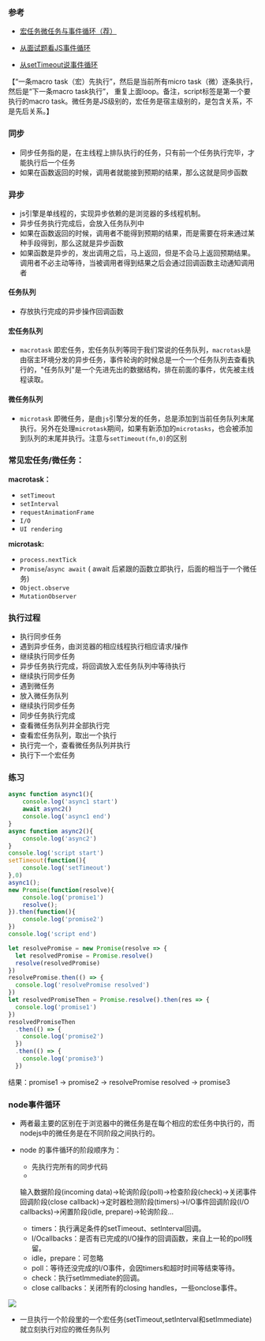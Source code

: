 ### 参考

+ [宏任务微任务与事件循环（荐）](https://juejin.cn/post/6844903657264136200#heading-1)

+ [从面试题看JS事件循环](https://juejin.cn/post/6844903796754104334#heading-5)
+ [从setTimeout说事件循环](http://www.alloyteam.com/2015/10/turning-to-javascript-series-from-settimeout-said-the-event-loop-model/)

【“一条macro task（宏）先执行”，然后是当前所有micro task（微）逐条执行，然后是“下一条macro task执行”， 重复上面loop。备注，script标签是第一个要执行的macro task。微任务是JS级别的，宏任务是宿主级别的，是包含关系，不是先后关系。】

### 同步

+ 同步任务指的是，在主线程上排队执行的任务，只有前一个任务执行完毕，才能执行后一个任务
+ 如果在函数返回的时候，调用者就能接到预期的结果，那么这就是同步函数

### 异步

+ js引擎是单线程的，实现异步依赖的是浏览器的多线程机制。
+ 异步任务执行完成后，会放入任务队列中
+ 如果在函数返回的时候，调用者不能得到预期的结果，而是需要在将来通过某种手段得到，那么这就是异步函数
+ 如果函数是异步的，发出调用之后，马上返回，但是不会马上返回预期结果。调用者不必主动等待，当被调用者得到结果之后会通过回调函数主动通知调用者

#### 任务队列

+ 存放执行完成的异步操作回调函数

#### 宏任务队列

+ `macrotask` 即宏任务，宏任务队列等同于我们常说的任务队列，`macrotask`是由宿主环境分发的异步任务，事件轮询的时候总是一个一个任务队列去查看执行的，"任务队列"是一个先进先出的数据结构，排在前面的事件，优先被主线程读取。

#### 微任务队列

+ `microtask` 即微任务，是由`js`引擎分发的任务，总是添加到当前任务队列末尾执行。另外在处理`microtask`期间，如果有新添加的`microtasks`，也会被添加到队列的末尾并执行。注意与`setTimeout(fn,0)`的区别



### 常见宏任务/微任务：

**macrotask：**

- `setTimeout`
- `setInterval`
- `requestAnimationFrame`
- `I/O`
- `UI rendering`

**microtask:**

- `process.nextTick`
- `Promise`/`async await` ( await 后紧跟的函数立即执行，后面的相当于一个微任务)
- `Object.observe`
- `MutationObserver`




### 执行过程

+ 执行同步任务
+ 遇到异步任务，由浏览器的相应线程执行相应请求/操作
+ 继续执行同步任务
+ 异步任务执行完成，将回调放入宏任务队列中等待执行
+ 继续执行同步任务
+ 遇到微任务
+ 放入微任务队列
+ 继续执行同步任务
+ 同步任务执行完成
+ 查看微任务队列并全部执行完
+ 查看宏任务队列，取出一个执行
+ 执行完一个，查看微任务队列并执行
+ 执行下一个宏任务



### 练习

```js
async function async1(){
    console.log('async1 start')
    await async2()
    console.log('async1 end')
}
async function async2(){
    console.log('async2')
}
console.log('script start')
setTimeout(function(){
    console.log('setTimeout') 
},0)  
async1();
new Promise(function(resolve){
    console.log('promise1')
    resolve();
}).then(function(){
    console.log('promise2')
})
console.log('script end')
```



```js
let resolvePromise = new Promise(resolve => {
  let resolvedPromise = Promise.resolve()
  resolve(resolvedPromise)
})
resolvePromise.then(() => {
  console.log('resolvePromise resolved')
})
let resolvedPromiseThen = Promise.resolve().then(res => {
  console.log('promise1')
})
resolvedPromiseThen
  .then(() => {
    console.log('promise2')
  })
  .then(() => {
    console.log('promise3')
  })
```

结果：promise1 -> promise2 -> resolvePromise resolved -> promise3





### node事件循环

+ 两者最主要的区别在于浏览器中的微任务是在每个相应的宏任务中执行的，而nodejs中的微任务是在不同阶段之间执行的。

+ node 的事件循环的阶段顺序为：

  + 先执行完所有的同步代码
  + 

  输入数据阶段(incoming data)->轮询阶段(poll)->检查阶段(check)->关闭事件回调阶段(close callback)->定时器检测阶段(timers)->I/O事件回调阶段(I/O callbacks)->闲置阶段(idle, prepare)->轮询阶段...

  + timers：执行满足条件的setTimeout、setInterval回调。
  + I/Ocallbacks：是否有已完成的I/O操作的回调函数，来自上一轮的poll残留。
  + idle，prepare：可忽略
  + poll：等待还没完成的I/O事件，会因timers和超时时间等结束等待。
  + check：执行setImmediate的回调。
  + close callbacks：关闭所有的closing handles，一些onclose事件。

![](https://p1-jj.byteimg.com/tos-cn-i-t2oaga2asx/gold-user-assets/2020/3/2/1709951e658af197~tplv-t2oaga2asx-zoom-in-crop-mark:1304:0:0:0.awebp)

+ 一旦执行一个阶段里的一个宏任务(setTimeout,setInterval和setImmediate)就立刻执行对应的微任务队列
